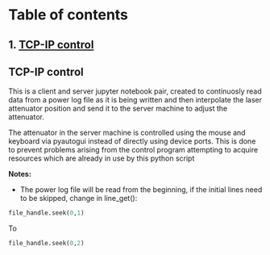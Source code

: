 # Table of contents

## 1. [TCP-IP control](#item1)

## TCP-IP control <a name = "item1"></a>
This is a client and server jupyter notebook pair, created to continuosly read data from a power log file as it is being
written and then interpolate the laser attenuator position and send it to the server machine to adjust the attenuator.

The attenuator in the server machine is controlled using the mouse and keyboard via pyautogui instead of directly using
device ports. This is done to prevent problems arising from the control program attempting to acquire resources which
are already in use by this python script

<b>Notes:</b>
- The power log file will be read from the beginning, if the initial lines need to be skipped, change in line_get():
```python
file_handle.seek(0,1)
```
To
```python
file_handle.seek(0,2)
```